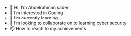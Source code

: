 - 👋 Hi, I’m Abdelrahman saber
- 👀 I’m interested in Coding
- 🌱 I’m currently learning ...
- 💞️ I’m looking to collaborate on to learning cyber security 
- 📫 How to reach to my achievements 

<!---
Abdomosaber/Abdomosaber is a ✨ special ✨ repository because its `README.md` (this file) appears on your GitHub profile.
You can click the Preview link to take a look at your changes.
--->
